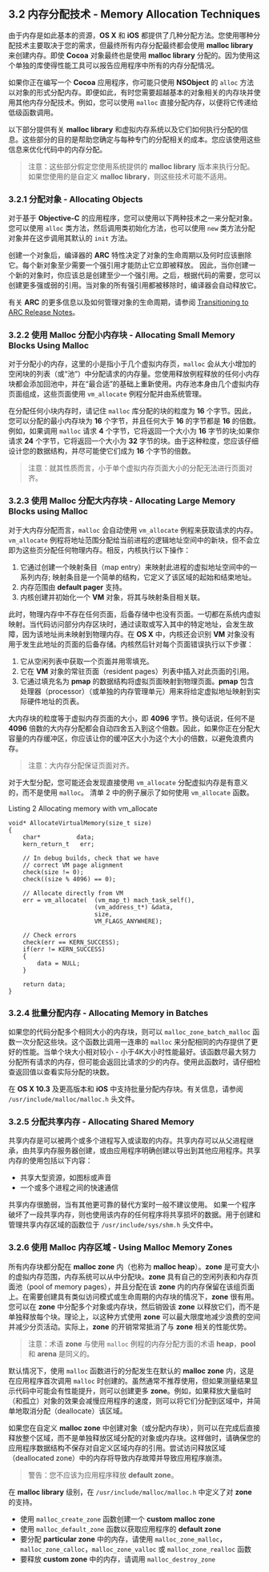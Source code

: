 ## 3.2 内存分配技术 - Memory Allocation Techniques
由于内存是如此基本的资源，**OS X** 和 **iOS** 都提供了几种分配方法。您使用哪种分配技术主要取决于您的需求，但最终所有内存分配最终都会使用 **malloc library** 来创建内存。即使 **Cocoa** 对象最终也是使用 **malloc library** 分配的。因为使用这个单独的库使得性能工具可以报告应用程序中所有的内存分配情况。

如果你正在编写一个 **Cocoa** 应用程序，你可能只使用 **NSObject** 的 `alloc` 方法以对象的形式分配内存。即便如此，有时您需要超越基本的对象相关的内存块并使用其他内存分配技术。例如，您可以使用 `malloc` 直接分配内存，以便将它传递给低级函数调用。

以下部分提供有关 **malloc library** 和虚拟内存系统以及它们如何执行分配的信息。这些部分的目的是帮助您确定与每种专门的分配相关的成本。您应该使用这些信息来优化代码中的内存分配。

> 注意：这些部分假定您使用系统提供的 **malloc library** 版本来执行分配。如果您使用的是自定义 **malloc library**，则这些技术可能不适用。

### 3.2.1 分配对象 - Allocating Objects
对于基于 **Objective-C** 的应用程序，您可以使用以下两种技术之一来分配对象。 您可以使用 `alloc` 类方法，然后调用类初始化方法，也可以使用 `new` 类方法分配对象并在这步调用其默认的 `init` 方法。

创建一个对象后，编译器的 **ARC** 特性决定了对象的生命周期以及何时应该删除它。每个新对象至少需要一个强引用才能防止它立即被释放。 因此，当你创建一个新的对象时，你应该总是创建至少一个强引用。之后，根据代码的需要，您可以创建更多强或弱的引用。当对象的所有强引用都被移除时，编译器会自动释放它。

有关 **ARC** 的更多信息以及如何管理对象的生命周期，请参阅 [Transitioning to ARC Release Notes](https://developer.apple.com/library/content/releasenotes/ObjectiveC/RN-TransitioningToARC/Introduction/Introduction.html#//apple_ref/doc/uid/TP40011226)。

### 3.2.2 使用 Malloc 分配小内存块 - Allocating Small Memory Blocks Using Malloc

对于分配小的内存，这里的小是指小于几个虚拟内存页，`malloc` 会从大小增加的空闲块的列表（或“池”）中分配请求的内存量。您使用释放例程释放的任何小内存块都会添加回池中，并在“最合适”的基础上重新使用。内存池本身由几个虚拟内存页面组成，这些页面使用 `vm_allocate` 例程分配并由系统管理。

在分配任何小块内存时，请记住 `malloc` 库分配的块的粒度为 **16** 个字节。因此，您可以分配的最小内存块为 **16** 个字节，并且任何大于 **16** 的字节都是 **16** 的倍数。例如，如果调用 `malloc` 请求 **4** 个字节，它将返回一个大小为 **16** 字节的块;如果你请求 **24** 个字节，它将返回一个大小为 **32** 字节的块。由于这种粒度，您应该仔细设计您的数据结构，并尽可能使它们成为 **16** 个字节的倍数。

> 注意：就其性质而言，小于单个虚拟内存页面大小的分配无法进行页面对齐。

### 3.2.3 使用 Malloc 分配大内存块 - Allocating Large Memory Blocks using Malloc
对于大内存分配而言，`malloc` 会自动使用 `vm_allocate` 例程来获取请求的内存。`vm_allocate` 例程将地址范围分配给当前进程的逻辑地址空间中的新块，但不会立即为这些页分配任何物理内存。相反，内核执行以下操作：

1. 它通过创建一个映射条目（map entry）来映射此进程的虚拟地址空间中的一系列内存; 映射条目是一个简单的结构，它定义了该区域的起始和结束地址。
2. 内存范围由 **default pager** 支持。
3. 内核创建并初始化一个 **VM** 对象，将其与映射条目相关联。

此时，物理内存中不存在任何页面，后备存储中也没有页面。一切都在系统内虚拟映射。当代码访问部分内存区块时，通过读取或写入其中的特定地址，会发生故障，因为该地址尚未映射到物理内存。在 **OS X** 中，内核还会识别 **VM** 对象没有用于发生此地址的页面的后备存储。内核然后针对每个页面错误执行以下步骤：

1. 它从空闲列表中获取一个页面并用零填充。
2. 它在 **VM** 对象的常驻页面（resident pages）列表中插入对此页面的引用。
3. 它通过填充名为 **pmap** 的数据结构将虚拟页面映射到物理页面。**pmap** 包含处理器（processor）（或单独的内存管理单元）用来将给定虚拟地址映射到实际硬件地址的页表。

大内存块的粒度等于虚拟内存页面的大小，即 **4096** 字节。换句话说，任何不是 **4096** 倍数的大内存分配都会自动四舍五入到这个倍数。因此，如果你正在分配大容量的内存缓冲区，你应该让你的缓冲区大小为这个大小的倍数，以避免浪费内存。

> 注意：大内存分配保证页面对齐。

对于大型分配，您可能还会发现直接使用 `vm_allocate` 分配虚拟内存是有意义的，而不是使用 `malloc`。 清单 2 中的例子展示了如何使用 `vm_allocate` 函数。

Listing 2  Allocating memory with vm_allocate

```
void* AllocateVirtualMemory(size_t size)
{
    char*          data;
    kern_return_t   err;
 
    // In debug builds, check that we have
    // correct VM page alignment
    check(size != 0);
    check((size % 4096) == 0);
 
    // Allocate directly from VM
    err = vm_allocate(  (vm_map_t) mach_task_self(),
                        (vm_address_t*) &data,
                        size,
                        VM_FLAGS_ANYWHERE);
 
    // Check errors
    check(err == KERN_SUCCESS);
    if(err != KERN_SUCCESS)
    {
        data = NULL;
    }
 
    return data;
}
```

### 3.2.4 批量分配内存 - Allocating Memory in Batches
如果您的代码分配多个相同大小的内存块，则可以 `malloc_zone_batch_malloc` 函数一次分配这些块。这个函数比调用一连串的 `malloc` 来分配相同的内存提供了更好的性能。当单个块大小相对较小 - 小于4K大小时性能最好。该函数尽最大努力分配所有请求的内存，但可能会返回比请求的少的内存。使用此函数时，请仔细检查返回值以查看实际分配的块数。

在 **OS X 10.3** 及更高版本和 **iOS** 中支持批量分配内存块。有关信息，请参阅 `/usr/include/malloc/malloc.h` 头文件。

### 3.2.5 分配共享内存 - Allocating Shared Memory
共享内存是可以被两个或多个进程写入或读取的内存。共享内存可以从父进程继承，由共享内存服务器创建，或由应用程序明确创建以导出到其他应用程序。共享内存的使用包括以下内容：

* 共享大型资源，如图标或声音
* 一个或多个进程之间的快速通信

共享内存很脆弱，当有其他更可靠的替代方案时一般不建议使用。 如果一个程序破坏了一段共享内存，则也使用该内存的任何程序将共享损坏的数据。用于创建和管理共享内存区域的函数位于 `/usr/include/sys/shm.h` 头文件中。

### 3.2.6 使用 Malloc 内存区域 - Using Malloc Memory Zones
所有内存块都分配在 **malloc zone** 内（也称为 **malloc heap**）。**zone** 是可变大小的虚拟内存范围，内存系统可以从中分配块。**zone** 具有自己的空闲列表和内存页面池（pool of memory pages），并且分配在该 **zone** 内的内存保留在该组页面上。在需要创建具有类似访问模式或生命周期的内存块的情况下，**zone** 很有用。您可以在 **zone** 中分配多个对象或内存块，然后销毁该 **zone** 以释放它们，而不是单独释放每个块。理论上，以这种方式使用 **zone** 可以最大限度地减少浪费的空间并减少分页活动。实际上，**zone** 的开销常常抵消了与 **zone** 相关的性能优势。

> 注意：术语 **zone** 与使用 `malloc` 例程的内存分配方面的术语 **heap**，**pool** 和 **arena** 是同义的。

默认情况下，使用 `malloc` 函数进行的分配发生在默认的 **malloc zone** 内，这是在应用程序首次调用 `malloc` 时创建的。虽然通常不推荐使用，但如果测量结果显示代码中可能会有性能提升，则可以创建更多 **zone**。例如，如果释放大量临时（和孤立）对象的效果会减慢应用程序的速度，则可以将它们分配到区域中，并简单地取消分配（deallocate）该区域。

如果您在自定义 **malloc zone** 中创建对象（或分配内存块），则可以在完成后直接释放整个区域，而不是单独释放区域分配的对象或内存块。这样做时，请确保您的应用程序数据结构不保存对自定义区域内存的引用。尝试访问释放区域（deallocated zone）中的内存将导致内存故障并导致应用程序崩溃。

> 警告：您不应该为应用程序释放 **default zone**。

在 **malloc library** 级别，在 `/usr/include/malloc/malloc.h` 中定义了对 **zone** 的支持。
* 使用 `malloc_create_zone` 函数创建一个 **custom malloc zone** 
* 使用 `malloc_default_zone` 函数以获取应用程序的 **default zone**
* 要分配 **particular zone** 中的内存，请使用 `malloc_zone_malloc`，`malloc_zone_calloc`，`malloc_zone_valloc` 或 `malloc_zone_realloc` 函数
* 要释放 **custom zone** 中的内存，请调用 `malloc_destroy_zone`
